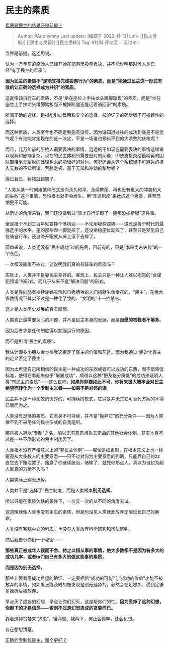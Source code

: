 # 民主的素质
[素质是民主的结果还是前提？](https://www.zhihu.com/question/24110192/answer/1786972908)

> Author: #Anonymity
> Last update: [编辑于 2022-11-13]
> Link: [[民主专制]] [[民主与民智]] [[民主民粹]]
> Tag: #社科
> 评论区：
> 泛讨论：

当然是前提，这还用说。

认为一万年前的原始人已经开始在部落里投票表决，并不能说明那时候人类已经“有了民主的素质”。

**因为民主的素质不“是能支持完成投票行为“的素质，而是“能通过民主这一形式有效的让正确的选择成为共识”的素质。**

这就像骑自行车的素质，不是“坐在座位上手扶龙头蹬脚踏板”的素质，而是“坐在座位上手扶龙头蹬脚踏板而不被摔断腿还能活着骑回家”的素质。

所谓正确的选择，是指能引向繁荣和安全的选择，被验证了的确增强了可持续性的选择。

而这种素质，人类至今也不确定到底有没有。因为谁知道过往的成功到底是不是运气呢？有谁能肯定现在的这一决定，不是一场谁也预料不到的大溃败的伏笔呢？

而且，几万年前的原始人需要表决的事情，远远的不如现在需要表决的事情这样难以理解和影响复杂。现在的民主体制所需要应对的问题，即使直接交给最精英的团队直接毫无掣肘的处理也未必能很好的对付，何况还会从这个系统里不可避免的掺入无数的不知所谓、荒腔走板、基于无知和冲动的掣肘呢？

得过且过，将错就错罢了。

“人类从某一时刻用某种形式走向永久和平、永续繁荣、再也没有重大的冲突和大的失败”这个事情，恐怕根本就不会发生。用“普选制度”来达成这个愿景，甚至恐怕更不可能。

从历史的角度来看，我们还没做到过“骑上自行车蹬了一圈都没摔断腿”这件事。

全是蹬个不到三百年就要摔个嘴啃泥——不论用哪种姿势——这还是每个时代的最强选手的水平。差的那些蹬一脚就摔了，还没坐稳座位就摔了，甚至只是梦见自己在骑自行车，还没睁开眼就从床上滚下去摔了。

简单来说，人类还没有“民主成功”过的先例，目前有的，只是“本轮尚未失败”的一个东西。

一次都没骑得不摔过，这说明我们真的有骑车的素质吗？

实际上，人类并不是靠民主幸存的。客观上，民主只是一种让人难以抱怨的“合谋犯错误”的形式，而几乎从来不是“解决问题”的形式。

人类是靠向弱者持续转嫁灾难和自愿牺牲的人们捐献生命幸存的，“民主”，在绝大多数情况下其实不过是一种化了妆的、“文明的”十一抽杀令。

这才是人类历史发展的真实画面。

人类真正最需要关心的问题，并不是民主本身的发展，而是**自愿的牺牲者不够多**。

因为后者才是任何制度得以勉强运行的原因。

而不是所谓“民主的素质”。

我估计很多小朋友会觉得我这否定了民主的价值和前途。因为我通过“绝对化民主的定义否定了民主”。

因为太希望自己所相信的民主是一种成功的东西或者可以成功的东西，而不惜降低标准，使得它看起来似乎“屡屡成功”，顺带以这种“把及格分降低”的成功来证明人类“有民主的素质”——这么说吧，**如果你非要如此不可**，**你将来极大概率会对民主绝望而转化为一个专制主义者——如果不是必然的话**。

民主并不是一种高效的优秀的、可持续的模式，它只是并无其它可替代方案的不得已而而为之。

人类没有足够的素质、它本身不可持续，并不是“抛弃它”的充分条件——因为人类做不到不采用任何民主形式的自我组织。

那些被人冠以“专制”之名，加以无穷恶意想象去歪曲的其他社会体制，其实本身不过是一些不同形式的民主制度罢了。

人类根本没有严格意义上的“非民主体制”——哪怕是奴隶制，在根本意义上也一样要遵从大多数人的主要意愿——只不过对何为主要意愿的判断，只能靠自己的zz直觉去下赌注罢了。赌赢了你继续统治，赌输了，就凭你那点人，真以为自封为超人就真的刀枪不入吗？

人类实际上别无选择。

人类并不是“选择了”民主制度，而是人类根本**别无选择**。

所以只能在素质欠缺的条件下，一次又一次的从不同的角度去试。

这道理就像人类也没有永生的素质，但是也没见人类就此放弃无限延长自己的寿命。

人类没有客观中立的素质，也没见人类放弃科学研究和司法审判。

然后我告诉你们一个秘密——

**那些真正被成年人锲而不舍、持之以恒从事的事情，绝大多数都不是因为有多大的成功几率，或者ta们自己有多大的做这些事的素质，**

**而是因为别无选择**。

那些非要看见成功希望的确证、一定要相信“成功的可能”与“成功的价值”才能不被放弃的事情，如如果没能及时的被发现是别无选择的，必然会在足够久、受到足够多挫折后被放弃。

早点灭了虚妄的幻想，早点让你们幻灭，这是帮你们的忙。**因为丢掉了这种幻想，你剩下的才是信念——否则不过是幻觉造成的贪婪而已。**

靠着这种贪婪来“追求”，饿两顿、挨两下，何止会抛弃，还会仇恨。

自己想想清楚。

[正确的专制和民主，哪个更好？](https://www.zhihu.com/question/35615301/answer/987180766)
